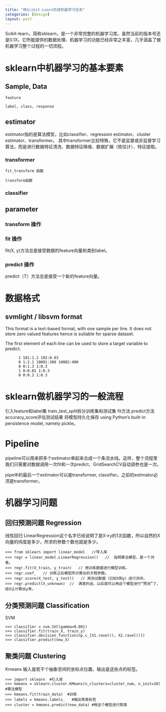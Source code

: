 ```yaml
---
title: "用Scikit-Learn完成机器学习任务"
categories: [design]
layout: post
---
```


Scikit-learn，简称sklearn，是一个非常完整的机器学习库。虽然当前的版本号还是0.1X，它所能提供的数据处理、机器学习的功能已经非常之丰富，几乎涵盖了做机器学习整个过程的一切流程。

# sklearn中机器学习的基本要素

## Sample, Data

    feature

    label, class, response

## estimator

estimator指的是算法模型，比如classifier、regression estimator、cluster estimator、transformer。
其中transformer比较特殊，它不是监督或非监督学习算法，而是进行数据特征清洗、数据特征降维、数据扩展（核估计）、特征提取。

### transformer

    fit_transform 函数

    transform函数

### classifier




## parameter




### transform 操作

### fit 操作

fit(X, y)方法总是接受数据的feature向量和类别label。


### predict 操作

predict（T）方法总是接受一个新的feature向量。




# 数据格式

## svmlight / libsvm format

This format is a text-based format, with one sample per line. It does not store zero valued features hence is suitable for sparse dataset.

The first element of each line can be used to store a target variable to predict.

```
      1 101:1.2 102:0.03
      0 1:2.1 10001:300 10002:400
      0 0:1.3 1:0.3
      1 0:0.01 1:0.3
      0 0:0.2 1:0.3
```


# sklearn做机器学习的一般流程

引入feature和label集
train_test_split拆分训练集和测试集
fit方法
predict方法
accuracy_score评估测试结果
将模型持久化保存 using Python’s built-in persistence model, namely pickle。

# Pipeline

pipeline可以用来把多个estimator串起来合成一个条流水线。这样，整个流程里我们只需要对数据调用一次fit和一次predict，GridSearchCV自动调参也是一次。

pipe中的最后一个estimator可以是transformer, classifier。之前的estimator必须是transformer。









# 机器学习问题

## 回归预测问题 Regression

线性回归
LinearRegression这个名字已经说明了是X->y的1次函数，所以自然的X向量的纬度是多少，所求的参数个数也就是多少。

```
>>> from sklearn import linear_model   //导入库
>>> regr = linear_model.LinearRegression()   //  指明算法模型，是一个对象。
>>> regr.fit(X_train, y_train)   // 用训练数据进行模型训练。
>>> regr.coef_   // 训练之后模型所计算出的方程参数。
>>> regr.score(X_test, y_test))   // 用测试数据（已知X和y）进行测评。
>>> regr.predict(X_unknown)  //  满意的话，以后就可以用这个模型进行“预测”了，给X让计算出y来。
```

## 分类预测问题 Classification

SVM

```
>>> classifier = svm.SVC(gamma=0.001)
>>> classifier.fit(train_X, train_y)
>>> classifier.decision_function(np.c_[X1.ravel(), X2.ravel()])
>>> classifier.predict(new_X)
```

## 聚类问题 Clustering

Kmeans
输入是若干个抽象空间的坐标点位置。输出是这些点的标签。

```
>>> import sklearn  #引入库
>>> kmeans = sklearn.cluster.KMeans(n_clusters=cluster_num, n_init=10) #算法模型
>>> kmeans.fit(train_data)  #训练
>>> labels = kmeans.labels_   #输出聚类标签
>>> cluster = kmeans.predict(new_data) #用这个模型进行聚类
```

